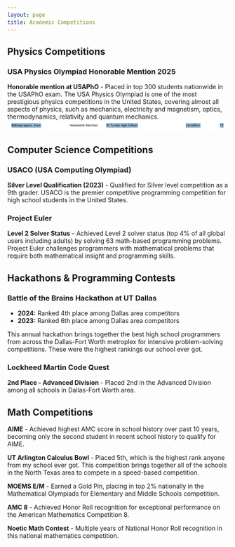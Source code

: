 ```yaml
---
layout: page
title: Academic Competitions
---
```


## Physics Competitions

### USA Physics Olympiad Honorable Mention 2025
**Honorable mention at USAPhO** - Placed in top 300 students nationwide in the USAPhO exam. The USA Physics Olympiad is one of the most prestigious physics competitions in the United States, covering almost all aspects of physics, such as mechanics, electricity and magnetism, optics, thermodynamics, relativity and quantum mechanics. 
![USAPhO Certificate](assets/images/USAPHO.png)

## Computer Science Competitions

### USACO (USA Computing Olympiad)
**Silver Level Qualification (2023)** - Qualified for Silver level competition as a 9th grader. USACO is the premier competitive programming competition for high school students in the United States.

### Project Euler
**Level 2 Solver Status** - Achieved Level 2 solver status (top 4% of all global users including adults) by solving 63 math-based programming problems. Project Euler challenges programmers with mathematical problems that require both mathematical insight and programming skills.

## Hackathons & Programming Contests

### Battle of the Brains Hackathon at UT Dallas
- **2024:** Ranked 4th place among Dallas area competitors
- **2023:** Ranked 6th place among Dallas area competitors

This annual hackathon brings together the best high school programmers from across the Dallas-Fort Worth metroplex for intensive problem-solving competitions.
These were the highest rankings our school ever got. 

### Lockheed Martin Code Quest
**2nd Place - Advanced Division** - Placed 2nd in the Advanced Division among all schools in Dallas-Fort Worth area. 


## Math Competitions

**AIME** - Achieved highest AMC score in school history over past 10 years, becoming only the second student in recent school history to qualify for AIME. 

**UT Arlington Calculus Bowl** - Placed 5th, which is the highest rank anyone from my school ever got. This competition brings together all of the schools in the North Texas area to compete in a speed-based competition. 

**MOEMS E/M** - Earned a Gold Pin, placing in top 2% nationally in the Mathematical Olympiads for Elementary and Middle Schools competition.

**AMC 8** - Achieved Honor Roll recognition for exceptional performance on the American Mathematics Competition 8.

**Noetic Math Contest** - Multiple years of National Honor Roll recognition in this national mathematics competition.


<br>
